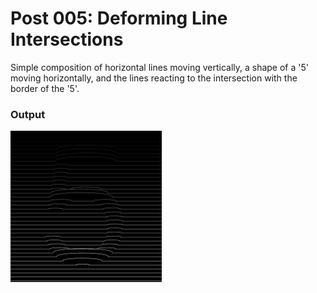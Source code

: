 # Post 005: Deforming Line Intersections

Simple composition of horizontal lines moving vertically, a shape of a '5' moving horizontally, and the lines reacting to the intersection with the border of the '5'.

### Output
<img src="doc/output.png" width="48%">
